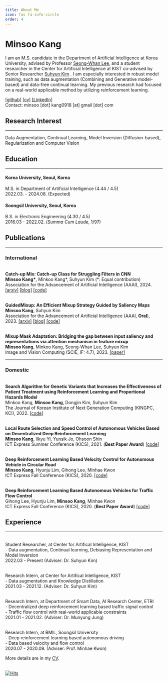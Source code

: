 ```yaml
---
title: About Me
icon: fas fa-info-circle
order: 4
---
```



# Minsoo Kang

I am an M.S. candidate in the Department of Artificial Intelligence at Korea University, advised by Professor [Seong-Whan Lee](http://ibi.korea.ac.kr/), and a student researcher in the Center for Artificial Intelligence at KIST co-advised by Senior Researcher [Suhyun Kim](https://kdst.re.kr/) . 
I am especially interested in robust model training, such as data augmentation (Combining and Generative model-based) and data-free continual learning. 
My previous research had focused on a real-world applicable method by utilizing reinforcement learning. 

<!-- [[Google Scholar]](https://scholar.google.com/citations?user=INQVkzcAAAAJ&hl=ko) -->
[[github]](https://github.com/3neutronstar/)
[[cv]](https://drive.google.com/file/d/1z04-r7CqADjicDNpIej-xMTBRWx4PyeR/view?usp=sharing)
[[LinkedIn]](https://www.linkedin.com/in/minsoo-kang-4a97291b9/) <br>
Contact: minsoo [dot] kang0918 [at] gmail [dot] com



## Research Interest
---
Data Augmentation, Continual Learning, Model Inversion (Diffusion-based), Regularization and Computer Vision

## Education
---
#### **Korea University, Seoul, Korea**
M.S. in Department of Artificial Intelligence (4.44 / 4.5)
<br> 2022.03. - 2024.08. (Expected)

#### **Soongsil University, Seoul, Korea**
B.S. in Electronic Engineering (4.30 / 4.5)
<br>2016.03 - 2022.02. (*Summa Cum Laude*, 1/97)


## Publications
---
### **International**

<br> **Catch-up Mix: Catch-up Class for Struggling Filters in CNN**
<br> **Minsoo Kang\***, Minkoo Kang\*, Suhyun Kim (\*: Equal contribution)
<br> Association for the Advancement of Artificial Intelligence (AAAI), 2024. [[arxiv]](https://arxiv.org/abs/2401.13193) [[blog]](https://3neutronstar.github.io/posts/CatchupMix) [[code]](https://github.com/kdst-team/CatchupMix)

<br> **GuidedMixup: An Efficient Mixup Strategy Guided by Saliency Maps**
<br> **Minsoo Kang**, Suhyun Kim
<br> Association for the Advancement of Artificial Intelligence (AAAI, **Oral**), 2023. [[arxiv]](https://arxiv.org/abs/2306.16612) [[blog]](https://3neutronstar.github.io/posts/GuidedMixup) [[code]](https://github.com/kdst-team/GuidedMixup)

<br> **Mixup Mask Adaptation: Bridging the gap between input saliency and representations via attention mechanism in feature mixup**
<br> **Minsoo Kang**, Minkoo Kang, Seong-Whan Lee, Suhyun Kim
<br> Image and Vision Computing (SCIE, IF: 4.7), 2023. [[paper]](https://www.sciencedirect.com/science/article/pii/S0262885624001173?dgcid=rss_sd_all)

---
### **Domestic**
<br>**Search Algorithm for Genetic Variants that Increases the Effectiveness of Patient Treatment using Reinforcement Learning and Proportional Hazards Model**
<br>Minkoo Kang, **Minsoo Kang**, Dongjin Kim, Suhyun Kim
<br>The Journal of Korean Institute of Next Generation Computing (KINGPC, KCI), 2022. [[code]](https://github.com/3neutronstar/DHP)

<br>**Local Route Selection and Speed Control of Autonomous Vehicles Based on Decentralized Deep Reinforcement Learning**
<br>**Minsoo Kang**, Ilkyu Yi, Yunsik Jo, Ohsoon Shin
<br>ICT Express Summer Conference (KICS), 2021. (**Best Paper Award**) [[code]](https://github.com/3neutronstar/sumo-continuous-selfdriving)

<br>**Deep Reinforcement Learning Based Velocity Control for Autonomous Vehicle in Circular Road**
<br>**Minsoo Kang**, Hyunju Lim, Gihong Lee, Minhae Kwon
<br>ICT Express Fall Conference (KICS), 2020. [[code]](https://github.com/3neutronstar/flow_RL)

<br>**Deep Reinforcement Learning Based Autonomous Vehicles for Traffic Flow Control**
<br>Gihong Lee, Hyunju Lim, **Minsoo Kang**, Minhae Kwon
<br>ICT Express Fall Conference (KICS), 2020. (**Best Paper Award**) [[code]](https://github.com/3neutronstar/flow_RL)

## Experience
---
<br> Student Researcher, at Center for Artifical Intelligence, KIST
<br> - Data augmentation, Continual learning, Debiasing Representation and Model Inversion
<br> 2022.03 - Present (Adviser: Dr. Suhyun Kim)

<br> Research Intern, at Center for Artifical Intelligence, KIST 
<br> - Data augmentation and Knowledge Distillation 
<br> 2021.03 - 2021.12. (Adviser: Dr. Suhyun Kim)

<br> Research Intern, at Department of Smart Data, AI Research Center, ETRI
<br> - Decentralized deep reinforcement learning based traffic signal control 
<br> - Traffic flow control with real-world applicable constraints
<br> 2021.01 - 2021.02. (Adviser: Dr. Munyung Jung)

<br> Research Intern, at BMIL, Soongsil University 
<br> - Deep reinforcement learning based autonomous driving 
<br> - Data based velocity and flow control
<br> 2020.07 - 2020.09. (Adviser: Prof. Minhae Kwon)

More details are in my [CV](https://drive.google.com/file/d/1z04-r7CqADjicDNpIej-xMTBRWx4PyeR/view?usp=sharing).

<br> [![Hits](https://hits.seeyoufarm.com/api/count/incr/badge.svg?url=https%3A%2F%2F3neutronstar.gitub.io&count_bg=%2379C83D&title_bg=%23555555&icon=&icon_color=%23E7E7E7&title=hits&edge_flat=false)](https://hits.seeyoufarm.com)

<!--- ## Books for Study
[List](https://www.notion.so/Books-2a4ee1af56974047a111ba7aba54b661)

command to check: bundle exec jekyll serve
--->
